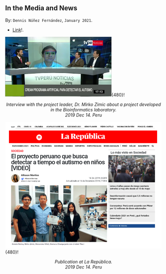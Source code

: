 
## In the Media and News ##

By: ```Dennis Núñez Fernández```, ```January 2021```.


- [Link](https://larepublica.pe/sociedad/2019/12/14/google-proyecto-peruano-que-busca-detectar-a-tiempo-el-autismo-en-ninos-fue-premiado-universidad-peruana-cayetano-heredia-investigacion-rddr/)!.

![image](/posts/daily/2021-04_in-the-media/2019_11_03__peru_tvperu.png){480}!
<p style="text-align:center;"><i>Interview with the project leader, Dr. Mirko Zimic about a project developed in the Bioinformatics laboratory. <br> 2019 Dec 14. Peru</i></p>

![image](/posts/daily/2021-04_in-the-media/2019_12_14__peru_republica.png){480}!
<p style="text-align:center;"><i>Publication at La República. <br> 2019 Dec 14. Peru</i></p>

